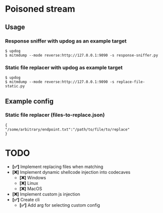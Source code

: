 # Poisoned stream
## Usage
### Response sniffer with updog as an example target
```$ updog```</br>
```$ mitmdump --mode reverse:http://127.0.0.1:9090 -s response-sniffer.py```
### Static file replacer with updog as example target
```$ updog```</br>
```$ mitmdump --mode reverse:http://127.0.0.1:9090 -s replace-file-static.py```
## Example config
### Static file replacer (files-to-replace.json)</br>
```
{
"/some/arbitrary/endpoint.txt":"/path/to/file/to/replace"
}
```
# TODO
- **[✅]** Implement replacing files when matching
- **[❌]** Implement dynamic shellcode injection into codecaves
  - **[❌]** Windows
  - **[❌]** Linux
  - **[❌]** MacOS
- **[❌]** Implement custom js injection
- **[✅]** Create cli
  - **[✅]** Add arg for selecting custom config

